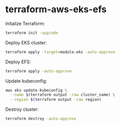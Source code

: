 # terraform-aws-eks-efs

Initalize Terraform:
```bash
terraform init -upgrade
```

Deploy EKS cluster:
```bash
terraform apply -target=module.eks -auto-approve
```

Deploy EFS:
```bash
terraform apply -auto-approve
```

Update kubeconfig:
```bash
aws eks update-kubeconfig \
  --name $(terraform output -raw cluster_name) \
  --region $(terraform output -raw region)
```

Destroy cluster:
```bash
terraform destroy -auto-approve
```
